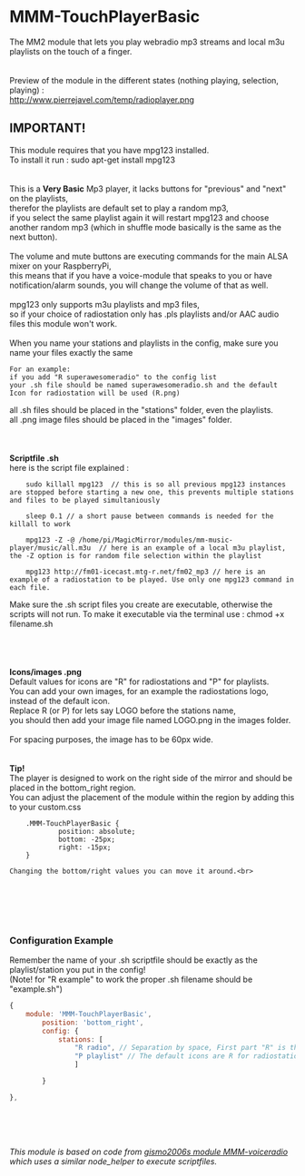 # MMM-TouchPlayerBasic<br>
The MM2 module that lets you play webradio mp3 streams and local m3u playlists on the touch of a finger.<br>
<br>
<br>
Preview of the module in the different states (nothing playing, selection, playing) :<br>
http://www.pierrejavel.com/temp/radioplayer.png


<h2>IMPORTANT!</h2>
This module requires that you have mpg123 installed.<br>
To install it run : sudo apt-get install mpg123
<br>
<br>
<br>
This is a <b>Very Basic</b> Mp3 player, it lacks buttons for "previous" and "next" on the playlists,<br>
therefor the playlists are default set to play a random mp3,<br>
if you select the same playlist again it will restart mpg123 and choose another random mp3 (which in shuffle mode basically is the same as the next button).<br>
<br>
The volume and mute buttons are executing commands for the main ALSA mixer on your RaspberryPi,<br>
this means that if you have a voice-module that speaks to you or have notification/alarm sounds, you will change the volume of that as well.<br>
<br>
mpg123 only supports m3u playlists and mp3 files,<br>
so if your choice of radiostation only has .pls playlists and/or AAC audio files this module won't work.<br>
<br>
When you name your stations and playlists in the config, make sure you name your files exactly the same

	For an example:
	if you add "R superawesomeradio" to the config list
	your .sh file should be named superawesomeradio.sh and the default Icon for radiostation will be used (R.png)

all .sh files should be placed in the "stations" folder, even the playlists.<br>
all .png image files should be placed in the "images" folder.
<br>
<br>
<br>
<br>
<b>Scriptfile .sh</b><br>
	here is the script file explained :

		sudo killall mpg123  // this is so all previous mpg123 instances are stopped before starting a new one, this prevents multiple stations and files to be played simultaniously

		sleep 0.1 // a short pause between commands is needed for the killall to work

		mpg123 -Z -@ /home/pi/MagicMirror/modules/mm-music-player/music/all.m3u  // here is an example of a local m3u playlist, the -Z option is for random file selection within the playlist

		mpg123 http://fm01-icecast.mtg-r.net/fm02_mp3 // here is an example of a radiostation to be played. Use only one mpg123 command in each file.


Make sure the .sh script files you create are executable, otherwise the scripts will not run.
To make it executable via the terminal use : chmod +x filename.sh  
<br>
<br>
<br>
<br>
<b>Icons/images .png</b><br>
	Default values for icons are "R" for radiostations and "P" for playlists.<br>
	You can add your own images, for an example the radiostations logo, instead of the default icon.<br>
	Replace R (or P) for lets say LOGO before the stations name,<br>
	you should then add your image file named LOGO.png in the images folder.<br>
<br>
	For spacing purposes, the image has to be 60px wide.
	<br>
<br>
<br>
<b>Tip!</b><br>
	The player is designed to work on the right side of the mirror and should be placed in the bottom_right region.<br>
	You can adjust the placement of the module within the region by adding this to your custom.css<br>

		.MMM-TouchPlayerBasic {
	    		position: absolute;
	    		bottom: -25px;
	    		right: -15px;
		}

	Changing the bottom/right values you can move it around.<br>

<br>
<br>
<br>
<br>
<h3>Configuration Example</h3>
	Remember the name of your .sh scriptfile should be exactly as the playlist/station you put in the config!<br>
	(Note! for "R example" to work the proper .sh filename should be "example.sh")

````javascript
{
	module: 'MMM-TouchPlayerBasic',
		position: 'bottom_right',
		config: {
			stations: [
				"R radio", // Separation by space, First part "R" is the .png image filename, the second is .sh script name
				"P playlist" // The default icons are R for radiostation and P for playlist icon.
				]

		}

},
````

<br>
<br>
<br>

<i>This module is based on code from <a href="https://github.com/gismo2006/MMM-Myvoiceradio">gismo2006s module MMM-voiceradio</a> which uses a similar node_helper to execute scriptfiles.</i>

